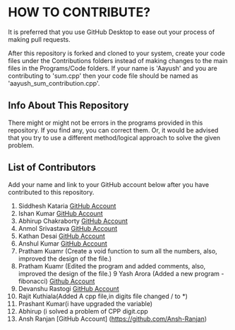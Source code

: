 # HOW TO CONTRIBUTE?

It is preferred that you use GitHub Desktop to ease out your process of making pull requests.

After this repository is forked and cloned to your system, create your code files under the Contributions folders instead of making changes to the main files in the Programs/Code folders.
If your name is 'Aayush' and you are contributing to 'sum.cpp' then your code file should be named as 'aayush_sum_contribution.cpp'.

## Info About This Repository
There might or might not be errors in the programs provided in this repository. If you find any, you can correct them. Or, it would be advised that you try to use a different method/logical approach to solve the given problem.

## List of Contributors
Add your name and link to your GitHub account below after you have contributed to this repository.

1. Siddhesh Kataria [GitHub Account](https://www.github.com/siddkataria)
2. Ishan Kumar [GitHub Account](https://www.github.com/IshanKumar2001)
3. Abhirup Chakraborty [GitHub Account](https://www.github.com/yoloabhi)
4. Anmol Srivastava [GitHub Account](https://www.github.com/anmolsri150)
5. Kathan Desai [GitHub Account](https://github.com/kathan3009/)
6. Anshul Kumar [GitHub Account](https://www.github.com/formalemon)
7. Pratham Kuamr (Create a void function to sum all the numbers, also, improved the design of the file.)
8. Pratham Kuamr (Edited the program and added comments, also, improved the design of the file.)
9 Yash Arora (Added a new program - fibonacci) [Github Account](https://github.com/yashar1908)
10. Devanshu Rastogi [GitHub Account](https://github.com/devanshu052000)
11. Rajit Kuthiala(Added A cpp file,in digits file changed / to *)
12. Prashant Kumar(i have upgraded the variable)
13. Abhirup (i solved a problem of CPP digit.cpp
14. Ansh Ranjan [GitHub Account] (https://github.com/Ansh-Ranjan)

